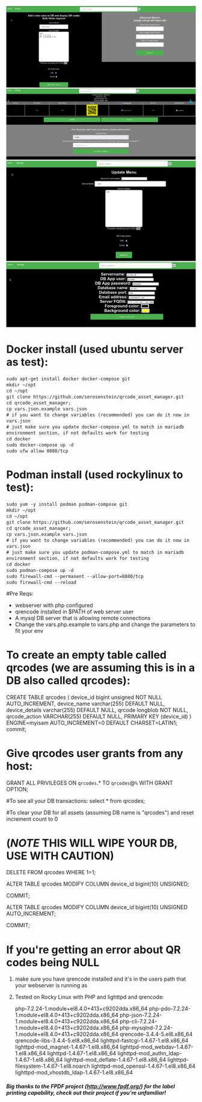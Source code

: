 ![Main Page/Add Device/Search](https://github.com/serosenstein/qrcode_asset_manager/raw/main/screenshots/screenshot1.png)
![Show Devices](https://github.com/serosenstein/qrcode_asset_manager/raw/main/screenshots/screenshot4.png)
![Update Device Menu](https://github.com/serosenstein/qrcode_asset_manager/raw/main/screenshots/screenshot3.png)
![Settings Page](https://github.com/serosenstein/qrcode_asset_manager/raw/main/screenshots/screenshot2.png)

# Docker install (used ubuntu server as test): #
	sudo apt-get install docker docker-compose git
	mkdir ~/opt
	cd ~/opt
	git clone https://github.com/serosenstein/qrcode_asset_manager.git
	cd qrcode_asset_manager;
	cp vars.json.example vars.json
	# if you want to change variables (recommended) you can do it now in vars.json
	# just make sure you update docker-compose.yml to match in mariadb environment section, if not defaults work for testing
	cd docker
	sudo docker-compose up -d
	sudo ufw allow 8080/tcp

# Podman install (used rockylinux to test): #
	sudo yum -y install podman podman-compose git
	mkdir ~/opt
	cd ~/opt
	git clone https://github.com/serosenstein/qrcode_asset_manager.git
	cd qrcode_asset_manager;
	cp vars.json.example vars.json
	# if you want to change variables (recommended) you can do it now in vars.json
	# just make sure you update podman-compose.yml to match in mariadb environment section, if not defaults work for testing
	cd docker
	sudo podman-compose up -d
	sudo firewall-cmd --permanent --allow-port=8080/tcp
	sudo firewall-cmd --reload

#Pre Reqs:
- webserver with php configured
- qrencode installed in $PATH of web server user
- A mysql DB server that is allowing remote connections 
- Change the vars.php.example to vars.php and change the parameters to fit your env 
# To create an empty table called qrcodes (we are assuming this is in a DB also called qrcodes):
CREATE TABLE qrcodes ( device_id bigint unsigned NOT NULL AUTO_INCREMENT, device_name varchar(255) DEFAULT NULL, device_details varchar(255) DEFAULT NULL, qrcode longblob NOT NULL, qrcode_action VARCHAR(255) DEFAULT NULL, PRIMARY KEY (device_id) ) ENGINE=myisam AUTO_INCREMENT=0 DEFAULT CHARSET=LATIN1;
commit;


# Give qrcodes user grants from any host:

GRANT ALL PRIVILEGES ON `qrcodes`.* TO `qrcodes`@`%` WITH GRANT OPTION;

#To see all your DB transactions:
select * from qrcodes;

#To clear your DB for all assets (assuming DB name is "qrcodes") and reset increment count to 0


# (*NOTE* THIS WILL WIPE YOUR DB, USE WITH CAUTION) #


DELETE FROM qrcodes WHERE 1=1;

ALTER TABLE qrcodes MODIFY COLUMN device_id bigint(10) UNSIGNED;

COMMIT;

ALTER TABLE qrcodes MODIFY COLUMN device_id bigint(10) UNSIGNED AUTO_INCREMENT;

COMMIT;


# If you're getting an error about QR codes being NULL #
1) make sure you have qrencode installed and it's in the users path that your webserver is running as
2) Tested on Rocky Linux with PHP and lighttpd and qrencode:

	php-7.2.24-1.module+el8.4.0+413+c9202dda.x86_64
	php-pdo-7.2.24-1.module+el8.4.0+413+c9202dda.x86_64
	php-json-7.2.24-1.module+el8.4.0+413+c9202dda.x86_64
	php-cli-7.2.24-1.module+el8.4.0+413+c9202dda.x86_64
	php-mysqlnd-7.2.24-1.module+el8.4.0+413+c9202dda.x86_64
	qrencode-3.4.4-5.el8.x86_64
	qrencode-libs-3.4.4-5.el8.x86_64
	lighttpd-fastcgi-1.4.67-1.el8.x86_64
	lighttpd-mod_magnet-1.4.67-1.el8.x86_64
	lighttpd-mod_webdav-1.4.67-1.el8.x86_64
	lighttpd-1.4.67-1.el8.x86_64
	lighttpd-mod_authn_ldap-1.4.67-1.el8.x86_64
	lighttpd-mod_deflate-1.4.67-1.el8.x86_64
	lighttpd-filesystem-1.4.67-1.el8.noarch
	lighttpd-mod_openssl-1.4.67-1.el8.x86_64
	lighttpd-mod_vhostdb_ldap-1.4.67-1.el8.x86_64


##### Big thanks to the FPDF project (http://www.fpdf.org/) for the label printing capability, check out their project if you're unfamiliar! #####
